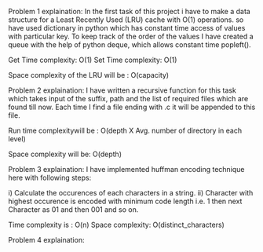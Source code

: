 Problem 1 explaination:
In the first task of this project i have to make a data structure for a Least Recently Used (LRU) cache with O(1) operations. so  have used dictionary in python which has constant time access of values with particular key. To keep track of the order of the values I have created a queue with the help of python deque, which allows constant time popleft().

Get Time complexity: O(1) 
Set Time complexity: O(1)

Space complexity of the LRU will be : O(capacity)


Problem 2 explaination:
I have written a recursive function for this task which takes input of the suffix, path and the list of required files which are found till now. Each time I find a file ending with .c it will be appended to this file.

Run time complexitywill be : O(depth X Avg. number of directory in each level)

Space complexity will be: O(depth)



Problem 3 explaination: 
I have implemented huffman encoding technique here with following steps:

i) Calculate the occurences of each characters in a string. ii) Character with highest occurence is encoded with minimum code length i.e. 1 then next Character as 01 and then 001 and so on.

Time complexity is : O(n) Space complexity: O(distinct_characters)


Problem 4 explaination:
